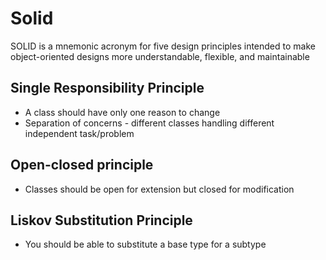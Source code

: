 # Solid
SOLID is a mnemonic acronym for five design principles intended to make object-oriented designs more understandable, flexible, and maintainable

## Single Responsibility Principle
* A class should have only one reason to change
* Separation of concerns  - different classes handling different independent task/problem

## Open-closed principle
* Classes should be open for extension but closed for modification
  
## Liskov Substitution Principle
*  You should be able to substitute a base type for a subtype
  